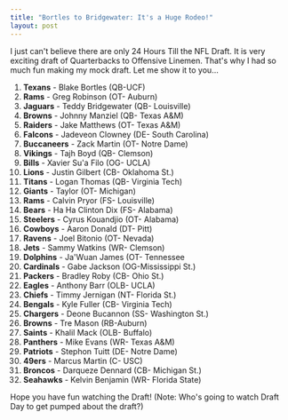 ```yaml
---
title: "Bortles to Bridgewater: It's a Huge Rodeo!"
layout: post
---
```


I just can't believe there are only 24 Hours Till the NFL Draft. It is very exciting draft of Quarterbacks to Offensive Linemen. That's why I had so much fun making my mock draft. Let me show it to you...

1.  **Texans** - Blake Bortles (QB-UCF)
2.  **Rams** - Greg Robinson (OT- Auburn)
3.  **Jaguars** - Teddy Bridgewater (QB- Louisville)
4.  **Browns** - Johnny Manziel (QB- Texas A&amp;M)
5.  **Raiders** - Jake Matthews (OT- Texas A&amp;M)
6.  **Falcons** - Jadeveon Clowney (DE- South Carolina)
7.  **Buccaneers** - Zack Martin (OT- Notre Dame)
8.  **Vikings** - Tajh Boyd (QB- Clemson)
9.  **Bills** - Xavier Su'a Filo (OG- UCLA)
10. **Lions** - Justin Gilbert (CB- Oklahoma St.)
11. **Titans** - Logan Thomas (QB- Virginia Tech)
12. **Giants** - Taylor (OT- Michigan)
13. **Rams** - Calvin Pryor (FS- Louisville)
14. **Bears** - Ha Ha Clinton Dix (FS- Alabama)
15. **Steelers** - Cyrus Kouandjio (OT- Alabama)
16. **Cowboys** - Aaron Donald (DT- Pitt)
17. **Ravens** - Joel Bitonio (OT- Nevada)
18. **Jets** - Sammy Watkins (WR- Clemson)
19. **Dolphins** - Ja'Wuan James (OT- Tennessee
20. **Cardinals** - Gabe Jackson (OG-Mississippi St.)
21. **Packers** - Bradley Roby (CB- Ohio St.)
22. **Eagles** - Anthony Barr (OLB- UCLA)
23. **Chiefs** - Timmy Jernigan (NT- Florida St.)
24. **Bengals** - Kyle Fuller (CB- Virginia Tech)
25. **Chargers** - Deone Bucannon (SS- Washington St.)
26. **Browns** - Tre Mason (RB-Auburn)
27. **Saints** - Khalil Mack (OLB- Buffalo)
28. **Panthers** - Mike Evans (WR- Texas A&amp;M)
29. **Patriots** - Stephon Tuitt (DE- Notre Dame)
30. **49ers** - Marcus Martin (C- USC)
31. **Broncos** - Darqueze Dennard (CB- Michigan St.)
32. **Seahawks** - Kelvin Benjamin (WR- Florida State)

Hope you have fun watching the Draft! (Note: Who's going to watch Draft Day to get pumped about the draft?)
